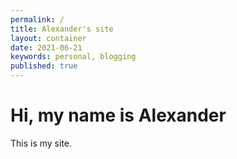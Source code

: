 ```yaml
---
permalink: /
title: Alexander's site
layout: container
date: 2021-06-21
keywords: personal, blogging
published: true
---
```


# Hi, my name is Alexander

This is my site.
